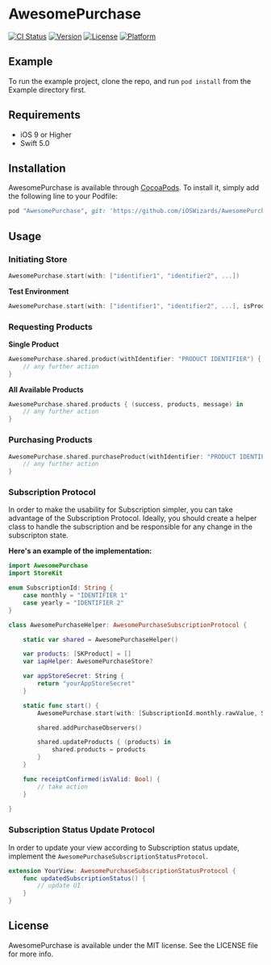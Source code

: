 # AwesomePurchase

[![CI Status](http://img.shields.io/travis/evandro@itsdayoff.com/AwesomePurchase.svg?style=flat)](https://travis-ci.org/evandro@itsdayoff.com/AwesomePurchase)
[![Version](https://img.shields.io/cocoapods/v/AwesomePurchase.svg?style=flat)](http://cocoapods.org/pods/AwesomePurchase)
[![License](https://img.shields.io/cocoapods/l/AwesomePurchase.svg?style=flat)](http://cocoapods.org/pods/AwesomePurchase)
[![Platform](https://img.shields.io/cocoapods/p/AwesomePurchase.svg?style=flat)](http://cocoapods.org/pods/AwesomePurchase)

## Example

To run the example project, clone the repo, and run `pod install` from the Example directory first.

## Requirements

- iOS 9 or Higher
- Swift 5.0

## Installation

AwesomePurchase is available through [CocoaPods](http://cocoapods.org). To install
it, simply add the following line to your Podfile:

```ruby
pod "AwesomePurchase", git: 'https://github.com/iOSWizards/AwesomePurchase', tag: '0.1.6'
```
## Usage

### Initiating Store

```swift
AwesomePurchase.start(with: ["identifier1", "identifier2", ...])
```

**Test Environment**

```swift
AwesomePurchase.start(with: ["identifier1", "identifier2", ...], isProduction: false)
```

### Requesting Products

**Single Product**

```swift
AwesomePurchase.shared.product(withIdentifier: "PRODUCT IDENTIFIER") { (product, message) in
    // any further action
}
```

**All Available Products**

```swift
AwesomePurchase.shared.products { (success, products, message) in
    // any further action
}
```

### Purchasing Products


```swift
AwesomePurchase.shared.purchaseProduct(withIdentifier: "PRODUCT IDENTIFIER") { (success, receipt, message) in
    // any further action
}
```

### Subscription Protocol

In order to make the usability for Subscription simpler, you can take advantage of the Subscription Protocol. Ideally, you should create a helper class to handle the subscription and be responsible for any change in the subscripton state. 

**Here's an example of the implementation:**

```swift
import AwesomePurchase
import StoreKit

enum SubscriptionId: String {
    case monthly = "IDENTIFIER 1"
    case yearly = "IDENTIFIER 2"
}

class AwesomePurchaseHelper: AwesomePurchaseSubscriptionProtocol {

    static var shared = AwesomePurchaseHelper()

    var products: [SKProduct] = []
    var iapHelper: AwesomePurchaseStore?

    var appStoreSecret: String {
        return "yourAppStoreSecret"
    }

    static func start() {
        AwesomePurchase.start(with: [SubscriptionId.monthly.rawValue, SubscriptionId.yearly.rawValue], isProduction: false)

        shared.addPurchaseObservers()

        shared.updateProducts { (products) in
            shared.products = products
        }
    }

    func receiptConfirmed(isValid: Bool) {
        // take action
    }
    
}
```

### Subscription Status Update Protocol

In order to update your view according to Subscription status update, implement the `AwesomePurchaseSubscriptionStatusProtocol`.

```swift
extension YourView: AwesomePurchaseSubscriptionStatusProtocol {
    func updatedSubscriptionStatus() {
        // update UI
    }
}
```

## License

AwesomePurchase is available under the MIT license. See the LICENSE file for more info.
